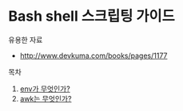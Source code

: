 # Bash shell 스크립팅 가이드

유용한 자료
- http://www.devkuma.com/books/pages/1177

목차
1. [env가 무엇인가?](./what-is-env.md)
1. [awk는 무엇인가?](./what-is-awk.md)
